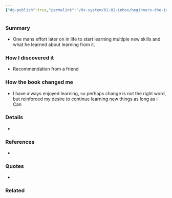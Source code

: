 ```yaml
---
{"dg-publish":true,"permalink":"/0x-system/01-02-inbox/beginners-the-joy-and-transformative-power-of-lifelong-learning/","title":"Beginners - The Joy and Transformative Power of Lifelong Learning","dgShowBacklinks":false}
---
```



### Summary
- One mans effort later on in life to start learning multiple new skills and what he learned about learning from it.

### How I discovered it
- Recommendation from a friend

### How the book changed me
- I have always enjoyed learning, so perhaps change is not the right word, but reinforced my desire to continue learning new things as long as i Can

### Details
- 

### References
- 

### Quotes
- 

### Related

